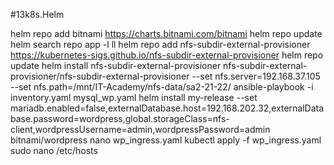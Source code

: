 #13k8s.Helm

helm repo add bitnami https://charts.bitnami.com/bitnami
helm repo update
helm search repo app -l
ll
helm repo add nfs-subdir-external-provisioner https://kubernetes-sigs.github.io/nfs-subdir-external-provisioner
helm repo update
helm install nfs-subdir-external-provisioner nfs-subdir-external-provisioner/nfs-subdir-external-provisioner     --set nfs.server=192.168.37.105 --set nfs.path=/mnt/IT-Academy/nfs-data/sa2-21-22/
ansible-playbook -i inventory.yaml mysql_wp.yaml
helm install my-release  --set mariadb.enabled=false,externalDatabase.host=192.168.202.32,externalDatabase.password=wordpress,global.storageClass=nfs-client,wordpressUsername=admin,wordpressPassword=admin bitnami/wordpress
nano wp_ingress.yaml
kubectl apply -f wp_ingress.yaml
sudo nano /etc/hosts

